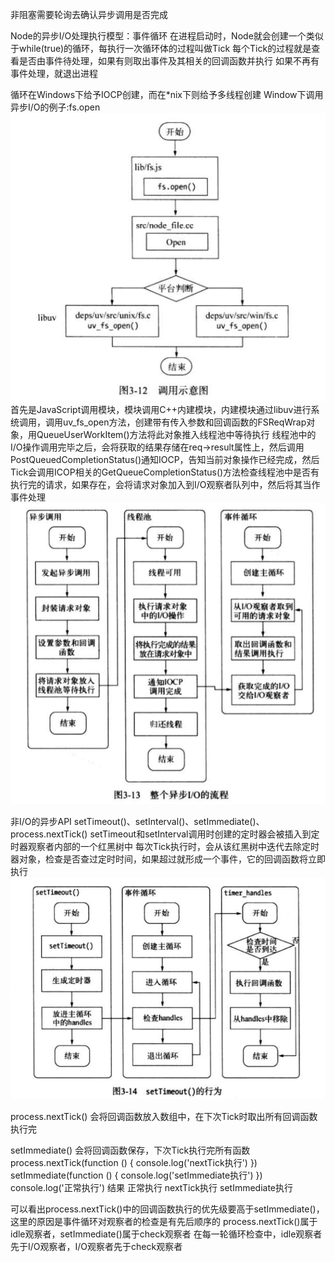 非阻塞需要轮询去确认异步调用是否完成

Node的异步I/O处理执行模型：事件循环
在进程启动时，Node就会创建一个类似于while(true)的循环，每执行一次循环体的过程叫做Tick
每个Tick的过程就是查看是否由事件待处理，如果有则取出事件及其相关的回调函数并执行
如果不再有事件处理，就退出进程

循环在Windows下给予IOCP创建，而在*nix下则给予多线程创建
Window下调用异步I/O的例子:fs.open
![avatar](../picture/异步_1.png)
首先是JavaScript调用模块，模块调用C++内建模块，内建模块通过libuv进行系统调用，调用uv_fs_open方法，创建带有传入参数和回调函数的FSReqWrap对象，用QueueUserWorkItem()方法将此对象推入线程池中等待执行
线程池中的I/O操作调用完毕之后，会将获取的结果存储在req->result属性上，然后调用PostQueuedCompletionStatus()通知IOCP，告知当前对象操作已经完成，然后Tick会调用ICOP相关的GetQueueCompletionStatus()方法检查线程池中是否有执行完的请求，如果存在，会将请求对象加入到I/O观察者队列中，然后将其当作事件处理
![avatar](../picture/异步_2.png)


非I/O的异步API
setTimeout()、setInterval()、setImmediate()、process.nextTick()
setTimeout和setInterval调用时创建的定时器会被插入到定时器观察者内部的一个红黑树中
每次Tick执行时，会从该红黑树中迭代去除定时器对象，检查是否查过定时时间，如果超过就形成一个事件，它的回调函数将立即执行
![avatar](../picture/异步_3.png)

process.nextTick()
会将回调函数放入数组中，在下次Tick时取出所有回调函数执行完

setImmediate()
会将回调函数保存，下次Tick执行完所有函数
process.nextTick(function () {
    console.log('nextTick执行')
})
setImmediate(function () {
    console.log('setImmediate执行')
})
console.log('正常执行')
结果
正常执行
nextTick执行
setImmediate执行

可以看出process.nextTick()中的回调函数执行的优先级要高于setImmediate()，这里的原因是事件循环对观察者的检查是有先后顺序的
process.nextTick()属于idle观察者，setImmediate()属于check观察者
在每一轮循环检查中，idle观察者先于I/O观察者，I/O观察者先于check观察者
